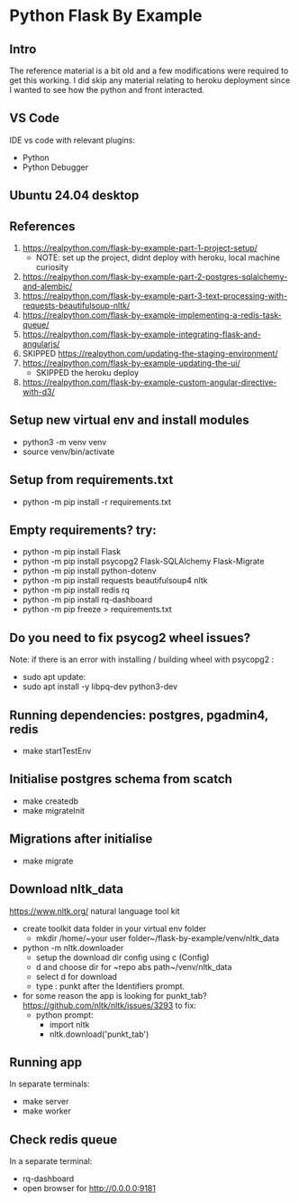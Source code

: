 # Python Flask By Example

## Intro 
The reference material is a bit old and a few modifications were required to get this working.  I did skip any material relating to heroku deployment since I wanted to see how the python and front interacted.

## VS Code
IDE vs code with relevant plugins:
* Python
* Python Debugger

## Ubuntu 24.04 desktop

## References
1. https://realpython.com/flask-by-example-part-1-project-setup/
    * NOTE: set up the project, didnt deploy with heroku, local machine curiosity
2. https://realpython.com/flask-by-example-part-2-postgres-sqlalchemy-and-alembic/
3. https://realpython.com/flask-by-example-part-3-text-processing-with-requests-beautifulsoup-nltk/
4. https://realpython.com/flask-by-example-implementing-a-redis-task-queue/
5. https://realpython.com/flask-by-example-integrating-flask-and-angularjs/
6. SKIPPED https://realpython.com/updating-the-staging-environment/
7. https://realpython.com/flask-by-example-updating-the-ui/
    * SKIPPED the heroku deploy
8. https://realpython.com/flask-by-example-custom-angular-directive-with-d3/

## Setup new virtual env and install modules
* python3 -m venv venv
* source venv/bin/activate

## Setup from requirements.txt
* python -m pip install -r requirements.txt

## Empty requirements? try:
* python -m pip install Flask
* python -m pip install psycopg2 Flask-SQLAlchemy Flask-Migrate
* python -m pip install python-dotenv
* python -m pip install requests beautifulsoup4 nltk
* python -m pip install redis rq
* python -m pip install rq-dashboard
* python -m pip freeze > requirements.txt

## Do you need to fix psycog2 wheel issues? 
Note: if there is an error with installing / building wheel with psycopg2 : 
* sudo apt update:
* sudo apt install -y libpq-dev python3-dev

## Running dependencies: postgres, pgadmin4, redis
* make startTestEnv

## Initialise postgres schema from scatch
* make createdb
* make migrateInit

## Migrations after initialise
* make migrate

## Download nltk_data
https://www.nltk.org/ natural language tool kit
* create toolkit data folder in your virtual env folder
    * mkdir /home/~your user folder~/flask-by-example/venv/nltk_data
* python -m nltk.downloader
    * setup the download dir config using c (Config)
    * d and choose dir for ~repo abs path~/venv/nltk_data
    * select d for download 
    * type : punkt after the Identifiers prompt.
* for some reason the app is looking for punkt_tab? https://github.com/nltk/nltk/issues/3293 to fix:
    * python prompt: 
        * import nltk
        * nltk.download('punkt_tab')  

## Running app
In separate terminals:
* make server
* make worker

## Check redis queue
In a separate terminal:
* rq-dashboard
* open browser for http://0.0.0.0:9181



